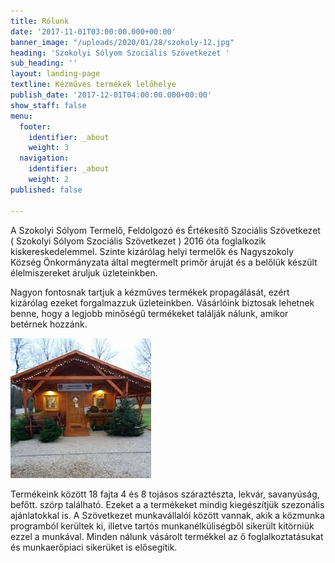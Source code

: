 ```yaml
---
title: Rólunk
date: '2017-11-01T03:00:00.000+00:00'
banner_image: "/uploads/2020/01/28/szokoly-12.jpg"
heading: 'Szokolyi Sólyom Szociális Szövetkezet '
sub_heading: ''
layout: landing-page
textline: Kézműves termékek lelőhelye
publish_date: '2017-12-01T04:00:00.000+00:00'
show_staff: false
menu:
  footer:
    identifier: _about
    weight: 3
  navigation:
    identifier: _about
    weight: 2
published: false

---
```

A Szokolyi Sólyom Termelő, Feldolgozó és Értékesítő Szociális Szövetkezet ( Szokolyi Sólyom Szociális Szövetkezet ) 2016 óta foglalkozik kiskereskedelemmel. Szinte kizárólag helyi termelők és Nagyszokoly Község Önkormányzata által megtermelt primőr áruját és a belőlük készült élelmiszereket áruljuk üzleteinkben.

Nagyon fontosnak tartjuk a kézműves termékek propagálását, ezért kizárólag ezeket forgalmazzuk üzleteinkben. Vásárlóink biztosak lehetnek benne, hogy a legjobb minőségű termékeket találják nálunk, amikor betérnek hozzánk.

![](/uploads/2019/12/04/bolt.jpg)

Termékeink között 18 fajta 4 és 8 tojásos száraztészta, lekvár, savanyúság, befőtt. szörp található. Ezeket a a termékeket mindig kiegészítjük szezonális ajánlatokkal is. A Szövetkezet munkavállalói között vannak, akik a közmunka programból kerültek ki, illetve tartós munkanélküliségből sikerült kitörniük ezzel a munkával. Minden nálunk vásárolt termékkel az ő foglalkoztatásukat és munkaerőpiaci sikerüket is elősegítik.